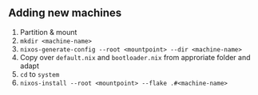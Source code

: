 ## Adding new machines
1. Partition & mount
1. `mkdir <machine-name>`
2. `nixos-generate-config --root <mountpoint> --dir <machine-name>`
3. Copy over `default.nix` and `bootloader.nix` from approriate folder and adapt
4. `cd` to `system`
5. `nixos-install --root <mountpoint> --flake .#<machine-name>`
